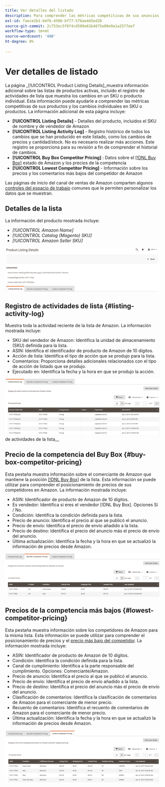```yaml
---
title: Ver detalles del listado
description: Para comprender las métricas competitivas de sus anuncios de Amazon y los cambios individuales en el SKU o el producto, consulte la página Detalles de la lista de productos .
exl-id: faece1b1-b4fb-4506-bf77-576ae445ed28
source-git-commit: 2c753ec5f6f4cd509e61b4875e09e9a1a2577ee7
workflow-type: tm+mt
source-wordcount: '488'
ht-degree: 0%

---
```


# Ver detalles de listado

La página _[!UICONTROL Product Listing Details]_muestra información adicional sobre las listas de productos activas, incluido el registro de actividades de lista que muestra los cambios en un SKU o producto individual. Esta información puede ayudarle a comprender las métricas competitivas de sus productos y los cambios individuales en SKU o productos. La información adicional de esta página incluye:

- **[!UICONTROL Listing Details]** - Detalles del producto, incluidos el SKU de nombre y de vendedor de Amazon
- **[!UICONTROL Listing Activity Log]** - Registro histórico de todos los cambios que se han producido en este listado, como los cambios de precios y cantidad/stock. No es necesario realizar más acciones. Este registro se proporciona para su revisión a fin de comprender el historial de cambios.
- **[!UICONTROL Buy Box Competitor Pricing]** : Datos sobre el  [[!DNL Buy Box]](./buy-box-competitor-pricing.md) estado de Amazon y los precios de la competencia
- **[!UICONTROL Lowest Competitor Pricing]** - Información sobre los precios y los comentarios más bajos del competidor de Amazon

Las páginas de inicio del canal de ventas de Amazon comparten algunos [controles del espacio de trabajo](./workspace-controls.md) comunes que le permiten personalizar los datos que se muestran.

## Detalles de la lista

La información del producto mostrada incluye:

- _[!UICONTROL Amazon Name]_
- _[!UICONTROL Catalog (Magento) SKU]_
- _[!UICONTROL Amazon Seller SKU]_

![Detalles de la lista](assets/amazon-product-listing-details.png)

## Registro de actividades de lista {#listing-activity-log}

Muestra toda la actividad reciente de la lista de Amazon. La información mostrada incluye:

- SKU del vendedor de Amazon: Identifica la unidad de almacenamiento (SKU) definida para la lista.
- ASIN: Identifica el identificador de producto de Amazon de 10 dígitos.
- Acción de lista: Identifica el tipo de acción que se produjo para la lista.
- Comentarios: Proporciona detalles adicionales relacionados con el tipo de acción de listado que se produjo.
- Ejecutado en: Identifica la fecha y la hora en que se produjo la acción.

![Detalles de la lista de productos: Registro](assets/amazon-listing-activity-log.png)
 de actividades de la lista__

## Precio de la competencia del Buy Box {#buy-box-competitor-pricing}

Esta pestaña muestra información sobre el comerciante de Amazon que mantiene la posición [[!DNL Buy Box]](./buy-box-competitor-pricing.md) de la lista. Esta información se puede utilizar para comprender el posicionamiento de precios de sus competidores en Amazon. La información mostrada incluye:

- ASIN: Identificador de producto de Amazon de 10 dígitos.
- Es vendedor: Identifica si eres el vendedor [!DNL Buy Box]. Opciones Sí / No.
- Condición: Identifica la condición definida para la lista.
- Precio de anuncio: Identifica el precio al que se publicó el anuncio.
- Precio de envío: Identifica el precio de envío añadido a la lista.
- Precio de destino: Identifica el precio del anuncio más el precio de envío del anuncio.
- Última actualización: Identifica la fecha y la hora en que se actualizó la información de precios desde Amazon.

![Detalles de la lista de productos: Precio del competidor Buy Box](assets/amazon-listing-details-buy-box-2.png)

## Precios de la competencia más bajos {#lowest-competitor-pricing}

Esta pestaña muestra información sobre los competidores de Amazon para la misma lista. Esta información se puede utilizar para comprender el posicionamiento de precios y el [precio más bajo del competidor](./lowest-competitor-pricing.md). La información mostrada incluye:

- ASIN: Identificador de producto de Amazon de 10 dígitos.
- Condición: Identifica la condición definida para la lista.
- Canal de cumplimiento: Identifica a la parte responsable del cumplimiento. Opciones: Comerciante/Amazon.
- Precio de anuncio: Identifica el precio al que se publicó el anuncio.
- Precio de envío: Identifica el precio de envío añadido a la lista.
- Precio de destino: Identifica el precio del anuncio más el precio de envío del anuncio.
- Clasificación de comentarios: Identifica la clasificación de comentarios de Amazon para el comerciante de menor precio.
- Recuento de comentarios: Identifica el recuento de comentarios de Amazon para el comerciante de menor precio.
- Última actualización: Identifica la fecha y la hora en que se actualizó la información de precios desde Amazon.

![Detalles de la lista de productos: precio más bajo para el competidor](assets/amazon-listing-details-lowest-comp.png)
